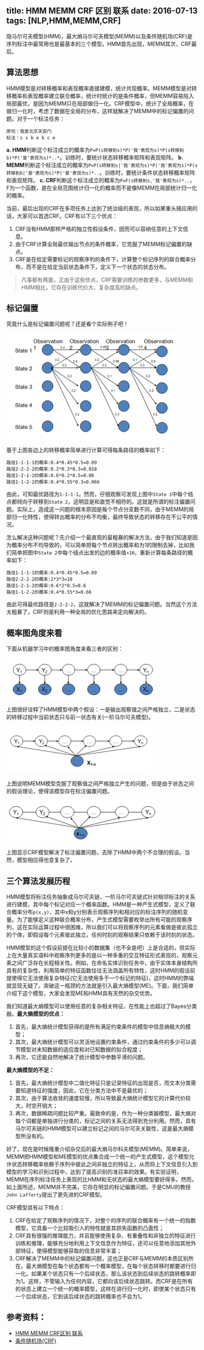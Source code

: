 title: HMM MEMM CRF 区别 联系
date: 2016-07-13
tags: [NLP,HMM,MEMM,CRF]
---
隐马尔可夫模型(HMM)，最大熵马尔可夫模型(MEMM)以及条件随机场(CRF)是序列标注中最常用也是最基本的三个模型。HMM首先出现，MEMM其次，CRF最后。

<!--more-->
## 算法思想
HMM模型是对转移概率和表现概率直接建模，统计共现概率。MEMM模型是对转移概率和表现概率建立联合概率，统计时统计的是条件概率，但MEMM容易陷入局部最优，是因为MEMM只在局部做归一化。CRF模型中，统计了全局概率，在做归一化时，考虑了数据在全局的分布，这样就解决了MEMM中的标记偏置的问题。对于一个标注任务：
```
原句：我爱北京天安门
标注：s s b e b c e
```

**a. HMM**判断这个标注成立的概率为`P=P(s转移到s)*P('我'表现为s)*P(s转移到b)*P('爱'表现为s)*..*`。训练时，要统计状态转移概率矩阵和表现矩阵。
**b. MEMM**判断这个标注成立的概率为`P=P(s转移到s|'我'表现为s)*P('我'表现为s)*P(s转移到b|'爱'表现为s)*P('爱'表现为s)*..`。训练时，要统计条件状态转移概率矩阵和表现矩阵。
**c. CRF**判断这个标注成立的概率为`P=F(s转移到s,'我'表现为s)*..`，F为一个函数，是在全局范围统计归一化的概率而不是像MEMM在局部统计归一化的概率。

当前，最后出现的CRF在多项任务上达到了统治级的表现，所以如果重头搞应用的话，大家可以首选CRF。CRF有以下三个优点：

1. CRF没有HMM那样严格的独立性假设条件，因而可以容纳任意的上下文信息。
2. 由于CRF计算全局最优输出节点的条件概率，它克服了MEMM标记偏置的缺点。
3. CRF是在给定需要标记的观察序列的条件下，计算整个标记序列的联合概率分布，而不是在给定当前状态条件下，定义下一个状态的状态分布。

>凡事都有两面，正由于这些优点，CRF需要训练的参数更多，与MEMM和HMM相比，它存在训练代价大、复杂度高的缺点。

## 标记偏置
究竟什么是标记偏置问题呢？还是看个实际例子吧！

![](readme01.png)

基于上图各边上的转移概率简单进行计算可得每条路径的概率如下：
```
路径1-1-1-1的概率:0.4*0.45*0.5=0.09
路径2-2-2-2的概率:0.2*0.3*0.3=0.018
路径1-2-1-2的概率:0.6*0.2*0.5=0.06
路径1-1-2-2的概率:0.4*0.55*0.3=0.066
```

由此，可知最优路径为`1-1-1-1`。然而，仔细观察可发现上图中`State 1`中每个结点都倾向于转移到`State 2`，这明显是和直觉不相符的。这就是所谓的标注偏置问题。实际上，造成这一问题的根本原因是每个节点分支数不同，由于MEMM的局部归一化特性，使得转出概率的分布不均衡，最终导致状态的转移存在不公平的情况。

怎么解决这种问题呢？先介绍一个最直观的最粗暴的解决方法，由于我们知道是因为概率分布不均导致的，可以简单把每个节点转出概率和为1的限制去掉，比如我们简单把图中`State 2`中每个结点出发的边的概率值`×10`，重新计算每条路径的概率如下：
```
路径1-1-1-1的概率:0.4*0.45*0.5=0.09
路径2-2-2-2的概率:2*3*3=18
路径1-2-1-2的概率:0.6*2*0.5=0.6
路径1-1-2-2的概率:0.4*0.55*3=0.66
```

由此可得最优路径是`2-2-2-2`，这就解决了MEMM的标记偏置问题。当然这个方法太粗暴了，CRF则是利用一种全局的优化思路来定向解决的。

## 概率图角度来看
下面从机器学习中的概率图角度来看三者的区别：

![](readme02.png)

上图很好诠释了HMM模型中两个假设：一是输出观察值之间严格独立，二是状态的转移过程中当前状态只与前一状态有关(一阶马尔可夫模型)。

![](readme03.png)

上图说明MEMM模型克服了观察值之间严格独立产生的问题，但是由于状态之间的假设理论，使得该模型存在标注偏置问题。

![](readme04.png)

上图显示CRF模型解决了标注偏置问题，去除了HMM中两个不合理的假设。当然，模型相应得也变复杂了。

## 三个算法发展历程
HMM模型将标注任务抽象成马尔可夫链，一阶马尔可夫链式针对相邻标注的关系进行建模，其中每个标记对应一个概率函数。HMM是一种产生式模型，定义了联合概率分布`p(x,y)`，其中x和y分别表示观察序列和相对应的标注序列的随机变量。为了能够定义这种联合概率分布，产生式模型需要枚举出所有可能的观察序列，这在实际运算过程中很困难，所以我们可以将观察序列的元素看做是彼此孤立的个体，即假设每个元素彼此独立，任何时刻的观察结果只依赖于该时刻的状态。

HMM模型的这个假设前提在比较小的数据集（也不全是吧）上是合适的，但实际上在大量真实语料中观察序列更多的是以一种多重的交互特征形式表现的，观察元素之间广泛存在长程相关性。例如，在命名实体识别任务中，由于实体本身结构所具有的复杂性，利用简单的特征函数往往无法涵盖所有特性，这时HMM的假设前提使得它无法使用复杂特征(它无法使用多于一个标记的特征)，这时HMM的弊端就显现无疑了。突破这一瓶颈的方法就是引入最大熵模型(ME)。下面，我们简单介绍下这个模型，大家会发现ME和HMM具有天然的杂交优势。

我们知道最大熵模型可以使用任意的复杂相关特征，在性能上也超过了Bayes分类器。**最大熵模型的优点：**

1. 首先，最大熵统计模型获得的是所有满足约束条件的模型中信息熵极大的模型；
2. 其次，最大熵统计模型可以灵活地设置约束条件，通过约束条件的多少可以调节模型对未知数据的适应度和对已知数据的拟合程度；
3. 再次，它还能自然地解决了统计模型中参数平滑的问题。

**最大熵模型的不足：**

1. 首先，最大熵统计模型中二值化特征只是记录特征的出现是否，而文本分类需要知道特征的强度，因此，它在分类方法中不是最优的；
2. 其次，由于算法收敛的速度较慢，所以导致最大熵统计模型它的计算代价较大，时空开销大；
3. 再次，数据稀疏问题比较严重。最致命的是，作为一种分类器模型，最大熵对每个词都是单独进行分类的，标记之间的关系无法得到充分利用。然而，具有马尔可夫链的HMM模型可以建立标记之间的马尔可夫关联性，这是最大熵模型所没有的。

好了，现在是时候隆重介绍杂交后的最大熵马尔科夫模型(MEMM)。简单来说，MEMM把HMM模型和ME模型的优点集合成一个统一的产生式模型，这个模型允许状态转移概率依赖于序列中彼此之间非独立的特征上，从而将上下文信息引入到模型的学习和识别过程中，达到了提高识别的准召率的效果。有实验证明，MEMM在序列标注任务上表现的比HMM和无状态的最大熵模型要好得多。然而，如上面所述，MEMM并不完美，它存在明显的标记偏置问题。于是CMU的教授`John Lafferty`提出了更先进的CRF模型。

CRF模型具有以下特点：

1. CRF在给定了观察序列的情况下，对整个的序列的联合概率有一个统一的指数模型，它具备一个比较吸引人的特性就是其损失函数的凸面性；
2. CRF具有很强的推理能力，并且能够使用复杂、有重叠性和非独立的特征进行训练和推理，能够充分地利用上下文信息作为特征，还可以任意地添加其他外部特征，使得模型能够获取的信息非常丰富；
3. CRF解决了MEMM中的标记偏置问题，这也正是CRF与MEMM的本质区别所在。最大熵模型在每个状态都有一个概率模型，在每个状态转移时都要进行归一化。如果某个状态只有一个后续状态，那么该状态到后续状态的跳转概率即为1。这样，不管输入为任何内容，它都向该后续状态跳转。而CRF是在所有的状态上建立一个统一的概率模型，这样在进行归一化时，即使某个状态只有一个后续状态，它到该后续状态的跳转概率也不会为1。

## 参考资料：
- [HMM MEMM CRF区别 联系](http://www.52cs.org/?p=40)
- [条件随机场(CRF)](http://www.tanghuangwhu.com/archives/162)